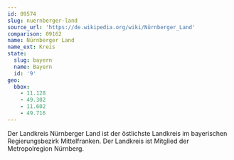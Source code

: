 ```yaml
---
id: 09574
slug: nuernberger-land
source_url: 'https://de.wikipedia.org/wiki/Nürnberger_Land'
comparison: 09162
name: Nürnberger Land
name_ext: Kreis
state:
  slug: bayern
  name: Bayern
  id: '9'
geo:
  bbox:
    - 11.128
    - 49.302
    - 11.602
    - 49.716
---
```


Der Landkreis Nürnberger Land ist der östlichste Landkreis im bayerischen Regierungsbezirk Mittelfranken. Der Landkreis ist Mitglied der Metropolregion Nürnberg.
